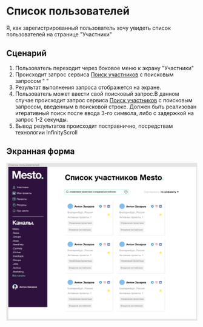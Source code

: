 # Список пользователей
Я, как зарегистрированный пользователь хочу увидеть список пользователей на странице "Участники"

## Сценарий
1. Пользователь переходит через боковое меню к экрану "Участники"
2. Происходит запрос сервиса [Поиск участников](../../ApiDoc/User/FindUser.md) с поисковым запросом " "
3. Результат выполнения запроса отображется на экране.
4. Пользователь может ввести свой поисковый запрос.В данном случае происходит запрос сервиса [Поиск участников](../../ApiDoc/User/FindUser.md) с поисковым запросом, введенным в поисковой строке. Должен быть реализован итеративный поиск после ввода 3-го символа, либо с задержкой на запрос 1-2 секунды.
5. Вывод результатов происходит постравнично, посредствам технологии InfinityScroll

## Экранная форма
![Список пользователей](../../Images/userList.png)
